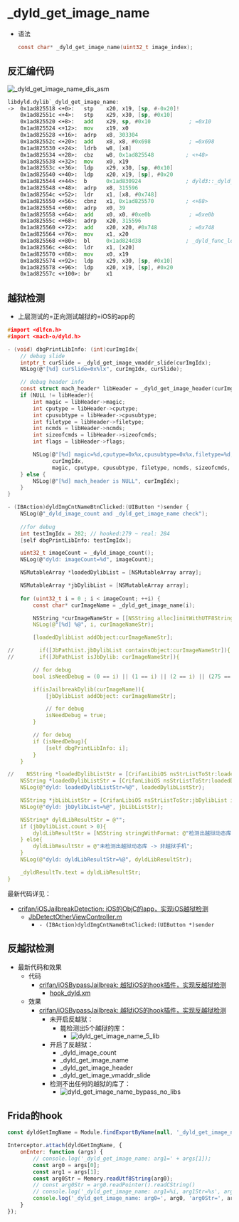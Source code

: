 # _dyld_get_image_name

* 语法
  ```c
  const char* _dyld_get_image_name(uint32_t image_index);
  ```

## 反汇编代码

![_dyld_get_image_name_dis_asm](../../../../assets/img/_dyld_get_image_name_dis_asm.png)

```asm
libdyld.dylib`_dyld_get_image_name:
->  0x1ad825518 <+0>:   stp    x20, x19, [sp, #-0x20]!
    0x1ad82551c <+4>:   stp    x29, x30, [sp, #0x10]
    0x1ad825520 <+8>:   add    x29, sp, #0x10            ; =0x10 
    0x1ad825524 <+12>:  mov    x19, x0
    0x1ad825528 <+16>:  adrp   x8, 303304
    0x1ad82552c <+20>:  add    x8, x8, #0x698            ; =0x698 
    0x1ad825530 <+24>:  ldrb   w8, [x8]
    0x1ad825534 <+28>:  cbz    w8, 0x1ad825548          ; <+48>
    0x1ad825538 <+32>:  mov    x0, x19
    0x1ad82553c <+36>:  ldp    x29, x30, [sp, #0x10]
    0x1ad825540 <+40>:  ldp    x20, x19, [sp], #0x20
    0x1ad825544 <+44>:  b      0x1ad830924              ; dyld3::_dyld_get_image_name(unsigned int)
    0x1ad825548 <+48>:  adrp   x8, 315596
    0x1ad82554c <+52>:  ldr    x1, [x8, #0x748]
    0x1ad825550 <+56>:  cbnz   x1, 0x1ad825570          ; <+88>
    0x1ad825554 <+60>:  adrp   x0, 39
    0x1ad825558 <+64>:  add    x0, x0, #0xe0b            ; =0xe0b 
    0x1ad82555c <+68>:  adrp   x20, 315596
    0x1ad825560 <+72>:  add    x20, x20, #0x748          ; =0x748 
    0x1ad825564 <+76>:  mov    x1, x20
    0x1ad825568 <+80>:  bl     0x1ad824d38              ; _dyld_func_lookup
    0x1ad82556c <+84>:  ldr    x1, [x20]
    0x1ad825570 <+88>:  mov    x0, x19
    0x1ad825574 <+92>:  ldp    x29, x30, [sp, #0x10]
    0x1ad825578 <+96>:  ldp    x20, x19, [sp], #0x20
    0x1ad82557c <+100>: br     x1
```

## 越狱检测

* 上层测试的=正向测试越狱的=iOS的app的

```c
#import <dlfcn.h>
#import <mach-o/dyld.h>

- (void) dbgPrintLibInfo: (int)curImgIdx{
    // debug slide
    intptr_t curSlide = _dyld_get_image_vmaddr_slide(curImgIdx);
    NSLog(@"[%d] curSlide=0x%lx", curImgIdx, curSlide);

    // debug header info
    const struct mach_header* libHeader = _dyld_get_image_header(curImgIdx);
    if (NULL != libHeader){
        int magic = libHeader->magic;
        int cputype = libHeader->cputype;
        int cpusubtype = libHeader->cpusubtype;
        int filetype = libHeader->filetype;
        int ncmds = libHeader->ncmds;
        int sizeofcmds = libHeader->sizeofcmds;
        int flags = libHeader->flags;

        NSLog(@"[%d] magic=%d,cputype=0x%x,cpusubtype=0x%x,filetype=%d,ncmds=%d,sizeofcmds=%d,flags=0x%x",
              curImgIdx,
              magic, cputype, cpusubtype, filetype, ncmds, sizeofcmds, flags);
    } else {
        NSLog(@"[%d] mach_header is NULL", curImgIdx);
    }
}

- (IBAction)dyldImgCntNameBtnClicked:(UIButton *)sender {
    NSLog(@"_dyld_image_count and _dyld_get_image_name check");
    
    //for debug
    int testImgIdx = 282; // hooked:279 ~ real: 284
    [self dbgPrintLibInfo: testImgIdx];

    uint32_t imageCount = _dyld_image_count();
    NSLog(@"dyld: imageCount=%d", imageCount);

    NSMutableArray *loadedDylibList = [NSMutableArray array];

    NSMutableArray *jbDylibList = [NSMutableArray array];
    
    for (uint32_t i = 0 ; i < imageCount; ++i) {
        const char* curImageName = _dyld_get_image_name(i);

        NSString *curImageNameStr = [[NSString alloc]initWithUTF8String: curImageName];
        NSLog(@"[%d] %@", i, curImageNameStr);

        [loadedDylibList addObject:curImageNameStr];

//        if([JbPathList.jbDylibList containsObject:curImageNameStr]){
//        if([JbPathList isJbDylib: curImageNameStr]){

        // for debug
        bool isNeedDebug = (0 == i) || (1 == i) || (2 == i) || (275 == i);

        if(isJailbreakDylib(curImageName)){
            [jbDylibList addObject: curImageNameStr];

            // for debug
            isNeedDebug = true;
        }

        // for debug
        if (isNeedDebug){
            [self dbgPrintLibInfo: i];
        }
    }

//    NSString *loadedDylibListStr = [CrifanLibiOS nsStrListToStr:loadedDylibList];
    NSString *loadedDylibListStr = [CrifanLibiOS nsStrListToStr:loadedDylibList isSortList:TRUE isAddIndexPrefix:TRUE];
    NSLog(@"dyld: loadedDylibListStr=%@", loadedDylibListStr);

    NSString *jbLibListStr = [CrifanLibiOS nsStrListToStr:jbDylibList isSortList:TRUE isAddIndexPrefix:TRUE];
    NSLog(@"dyld: jbDylibList=%@", jbLibListStr);

    NSString* dyldLibResultStr = @"";
    if (jbDylibList.count > 0){
        dyldLibResultStr = [NSString stringWithFormat: @"检测出越狱动态库 -> 越狱手机; 越狱动态库列表:\n%@", jbLibListStr];
    } else{
        dyldLibResultStr = @"未检测出越狱动态库 -> 非越狱手机";
    }
    NSLog(@"dyld: dyldLibResultStr=%@", dyldLibResultStr);

    _dyldResultTv.text = dyldLibResultStr;
}
```

最新代码详见：

* [crifan/iOSJailbreakDetection: iOS的ObjC的app，实现iOS越狱检测](https://github.com/crifan/iOSJailbreakDetection)
  * [JbDetectOtherViewController.m](https://github.com/crifan/iOSJailbreakDetection/blob/main/iOSJailbreakDetection/JbDetectOtherViewController.m)
    * `- (IBAction)dyldImgCntNameBtnClicked:(UIButton *)sender`

## 反越狱检测

* 最新代码和效果
  * 代码
    * [crifan/iOSBypassJailbreak: 越狱iOS的hook插件，实现反越狱检测](https://github.com/crifan/iOSBypassJailbreak)
      * [hook_dyld.xm](https://github.com/crifan/iOSBypassJailbreak/blob/main/iOSBypassJailbreak/hook_dyld.xm)
  * 效果
    * [crifan/iOSBypassJailbreak: 越狱iOS的hook插件，实现反越狱检测](https://github.com/crifan/iOSBypassJailbreak)
      * 未开启反越狱：
        * 能检测出5个越狱的库：
          * ![dyld_get_image_name_5_lib](../../../../assets/img/dyld_get_image_name_5_lib.png)
      * 开启了反越狱：
        * _dyld_image_count
        * _dyld_get_image_name
        * _dyld_get_image_header
        * _dyld_get_image_vmaddr_slide
      * 检测不出任何的越狱的库了：
        * ![dyld_get_image_name_bypass_no_libs](../../../../assets/img/dyld_get_image_name_bypass_no_libs.png)

## Frida的hook

```js
const dyldGetImgName = Module.findExportByName(null, '_dyld_get_image_name');

Interceptor.attach(dyldGetImgName, {
    onEnter: function (args) {
        // console.log('_dyld_get_image_name: arg1=' + args[1]);
        const arg0 = args[0];
        const arg1 = args[1];
        const arg0Str = Memory.readUtf8String(arg0);
        // const arg0Str = arg0.readPointer().readCString()
        // console.log('_dyld_get_image_name: arg1=%i, arg1Str=%s', arg1, arg1Str);
        console.log('_dyld_get_image_name: arg0=', arg0, 'arg0Str=', arg0Str, 'arg1=', arg1);
    }
});
```
